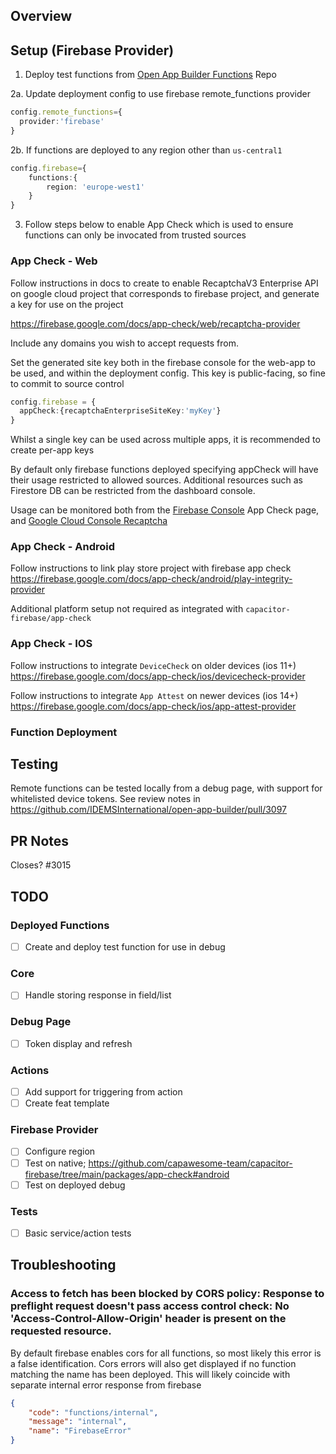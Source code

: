 ## Overview


## Setup (Firebase Provider)
1. Deploy test functions from [Open App Builder Functions](https://github.com/IDEMSInternational/open-app-builder-functions) Repo

2a. Update deployment config to use firebase remote_functions provider
```ts
config.remote_functions={
  provider:'firebase'
}
```

2b. If functions are deployed to any region other than `us-central1` 
```ts
config.firebase={
    functions:{
        region: 'europe-west1'
    }
}
```

3. Follow steps below to enable App Check which is used to ensure functions can only be invocated from trusted sources

### App Check - Web

Follow instructions in docs to create to enable RecaptchaV3 Enterprise API on google cloud project that corresponds to firebase project, and generate a key for use on the project

https://firebase.google.com/docs/app-check/web/recaptcha-provider

Include any domains you wish to accept requests from.

Set the generated site key both in the firebase console for the web-app to be used, and within the deployment config. This key is public-facing, so fine to commit to source control

```ts
config.firebase = {
  appCheck:{recaptchaEnterpriseSiteKey:'myKey'}
}
```
Whilst a single key can be used across multiple apps, it is recommended to create per-app keys

By default only firebase functions deployed specifying appCheck will have their usage restricted to allowed sources. Additional resources such as Firestore DB can be restricted from the dashboard console.

Usage can be monitored both from the [Firebase Console](https://console.firebase.google.com) App Check page, and [Google Cloud Console Recaptcha](https://console.cloud.google.com/security/recaptcha/)

### App Check - Android
Follow instructions to link play store project with firebase app check
https://firebase.google.com/docs/app-check/android/play-integrity-provider

Additional platform setup not required as integrated with `capacitor-firebase/app-check`

### App Check - IOS
Follow instructions to integrate `DeviceCheck` on older devices (ios 11+)
https://firebase.google.com/docs/app-check/ios/devicecheck-provider

Follow instructions to integrate `App Attest` on newer devices (ios 14+)
https://firebase.google.com/docs/app-check/ios/app-attest-provider

### Function Deployment


## Testing
Remote functions can be tested locally from a debug page, with support for whitelisted device tokens.
See review notes in https://github.com/IDEMSInternational/open-app-builder/pull/3097

## PR Notes

Closes? #3015

## TODO
### Deployed Functions
- [ ] Create and deploy test function for use in debug


### Core
- [ ] Handle storing response in field/list

### Debug Page
- [ ] Token display and refresh

### Actions
- [ ] Add support for triggering from action
- [ ] Create feat template

### Firebase Provider
- [ ] Configure region
- [ ] Test on native; https://github.com/capawesome-team/capacitor-firebase/tree/main/packages/app-check#android
- [ ] Test on deployed debug

### Tests
- [ ] Basic service/action tests
 

## Troubleshooting

### Access to fetch has been blocked by CORS policy: Response to preflight request doesn't pass access control check: No 'Access-Control-Allow-Origin' header is present on the requested resource.

By default firebase enables cors for all functions, so most likely this error is a false identification. Cors errors will also get displayed if no function matching the name has been deployed. This will likely coincide with separate internal error response from firebase

```json
{
    "code": "functions/internal",
    "message": "internal",
    "name": "FirebaseError"
}
```